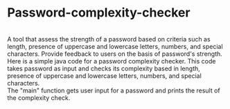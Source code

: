 # Password-complexity-checker
<br>
A tool that assess the strength of a password based on criteria such as length, presence of uppercase and lowercase letters, numbers, and special characters. Provide feedback to users on the basis of password's strength.
<br>
Here is a simple java code for a password complexity checker. This code takes password as input and checks its complexity based in length, presence of uppercase and lowercase letters, numbers, and special characters. 
<br>
The "main" function gets user input for a password and prints the result of the complexity check.
